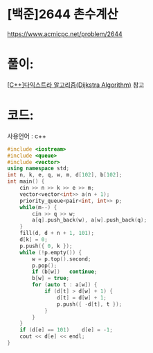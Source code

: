 # [백준]2644 촌수계산

https://www.acmicpc.net/problem/2644

# 풀이:

[[C++\]다익스트라 알고리즘(Dijkstra Algorithm)](https://jyukki97.github.io/learn/2020-02-24-dijkstra/) 참고



# **코드:** 

사용언어 : c++
```c++
#include <iostream>
#include <queue>
#include <vector>
using namespace std;
int n, k, e, q, w, m, d[102], b[102];
int main() {
	cin >> n >> k >> e >> m;
	vector<vector<int>> a(n + 1);
	priority_queue<pair<int, int>> p;
	while(m--) {
		cin >> q >> w;
		a[q].push_back(w), a[w].push_back(q);
	}
	fill(d, d + n + 1, 101);
	d[k] = 0;
	p.push({ 0, k });
	while (!p.empty()) {
		w = p.top().second;
		p.pop();
		if (b[w])	continue;
		b[w] = true;
		for (auto t : a[w]) {
			if (d[t] > d[w] + 1) {
				d[t] = d[w] + 1;
				p.push({ -d[t], t });
			}
		}
	}
	if (d[e] == 101)	d[e] = -1;
	cout << d[e] << endl;
}
```

